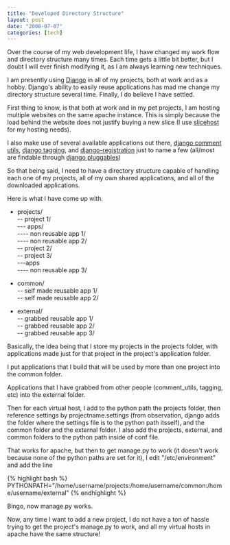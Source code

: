 ```yaml
---
title: "Developed Directory Structure"
layout: post
date: "2008-07-07"
categories: [tech]
---
```

Over the course of my web development life, I have changed my work flow and directory structure many times. Each time gets a little bit better, but I doubt I will ever finish modifying it, as I am always learning new techniques.

I am presently using [Django](http://www.djangoproject.com) in all of my projects, both at work and as a hobby. Django's ability to easily reuse applications has mad me change my directory structure several time. Finally, I do believe I have settled.

First thing to know, is that both at work and in my pet projects, I am hosting multiple websites on the same apache instance. This is simply because the load behind the website does not justify buying a new slice (I use [slicehost](http://www.slicehost.com) for my hosting needs).

I also make use of several available applications out there, [django comment utils](http://code.google.com/p/django-comment-utils/), [django tagging](http://code.google.com/p/django-tagging/), and [django-registration](http://code.google.com/p/django-registration/) just to name a few (all/most are findable through [django pluggables](http://djangoplugables.com/))

So that being said, I need to have a directory structure capable of handling each one of my projects, all of my own shared applications, and all of the downloaded applications.

Here is what I have come up with.

- projects/  
-- project 1/  
--- apps/      
---- non reusable app 1/  
---- non reusable app 2/  
-- project 2/             
-- project 3/             
---apps                   
---- non reusable app 3/  

- common/  
-- self made reusable app 1/  
-- self made reusable app 2/  

- external/  
-- grabbed reusable app 1/  
-- grabbed reusable app 2/  
-- grabbed reusable app 3/  

Basically, the idea being that I store my projects in the projects folder, with applications made just for that project in the project's application folder.

I put applications that I build that will be used by more than one project into the common folder.

Applications that I have grabbed from other people (comment_utils, tagging, etc) into the external folder.

Then for each virtual host, I add to the python path the projects folder, then reference settings by projectname.settings (from observation, django adds the folder where the settings file is to the python path itsself), and the common folder and the external folder. I also add the projects, external, and common folders to the python path inside of conf file.

That works for apache, but then to get manage.py to work (it doesn't work because none of the python paths are set for it), I edit "/etc/environment" and add the line

{% highlight bash %}
PYTHONPATH="/home/username/projects:/home/username/common:/home/username/external"
{% endhighlight %}

Bingo, now manage.py works.

Now, any time I want to add a new project, I do not have a ton of hassle trying to get the project's manage.py to work, and all my virtual hosts in apache have the same structure!
